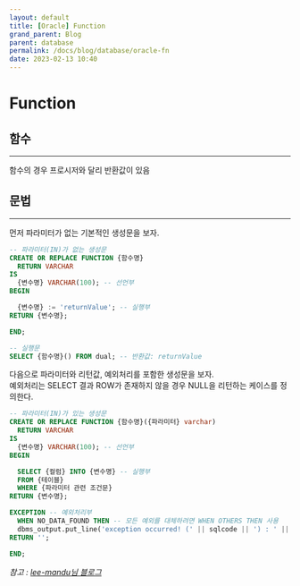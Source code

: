 ```yaml
---
layout: default
title: [Oracle] Function
grand_parent: Blog
parent: database
permalink: /docs/blog/database/oracle-fn
date: 2023-02-13 10:40
---
```


Function
===

## 함수
- - -
함수의 경우 프로시저와 달리 반환값이 있음


## 문법
- - -
먼저 파라미터가 없는 기본적인 생성문을 보자.
```sql
-- 파라미터(IN)가 없는 생성문
CREATE OR REPLACE FUNCTION {함수명}
  RETURN VARCHAR
IS
  {변수명} VARCHAR(100); -- 선언부
BEGIN

  {변수명} := 'returnValue'; -- 실행부
RETURN {변수명};

END;

-- 실행문
SELECT {함수명}() FROM dual; -- 반환값: returnValue
```
다음으로 파라미터와 리턴값, 예외처리를 포함한 생성문을 보자.  
예외처리는 SELECT 결과 ROW가 존재하지 않을 경우 NULL을 리턴하는 케이스를 정의한다.
```sql
-- 파라미터(IN)가 있는 생성문
CREATE OR REPLACE FUNCTION {함수명}({파라미터} varchar)
  RETURN VARCHAR
IS
  {변수명} VARCHAR(100); -- 선언부
BEGIN

  SELECT {컬럼} INTO {변수명} -- 실행부
  FROM {테이블} 
  WHERE {파라미터 관련 조건문}
RETURN {변수명};

EXCEPTION -- 예외처리부
  WHEN NO_DATA_FOUND THEN -- 모든 예외를 대체하려면 WHEN OTHERS THEN 사용  
  dbms_output.put_line('exception occurred! (' || sqlcode || ') : ' || sqlerrm);
RETURN '';

END;
```



  *참고 : [lee-mandu님 블로그](https://lee-mandu.tistory.com/59)*